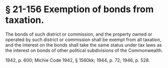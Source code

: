 # § 21-156 Exemption of bonds from taxation.

<p>The bonds of such district or commission, and the property owned or operated by such district or commission shall be exempt from all taxation, and the interest on the bonds shall take the same status under tax laws as the interest on bonds of other political subdivisions of the Commonwealth.</p><p>1942, p. 600; Michie Code 1942, § 1560kk; 1944, p. 72; 1946, p. 528.</p>
